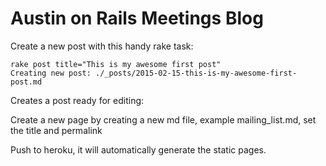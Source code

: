 Austin on Rails Meetings Blog
========

Create a new post with this handy rake task:

```
rake post title="This is my awesome first post"
Creating new post: ./_posts/2015-02-15-this-is-my-awesome-first-post.md
```

Creates a post ready for editing:

Create a new page by creating a new md file, example mailing_list.md, set the title and permalink

Push to heroku, it will automatically generate the static pages.
